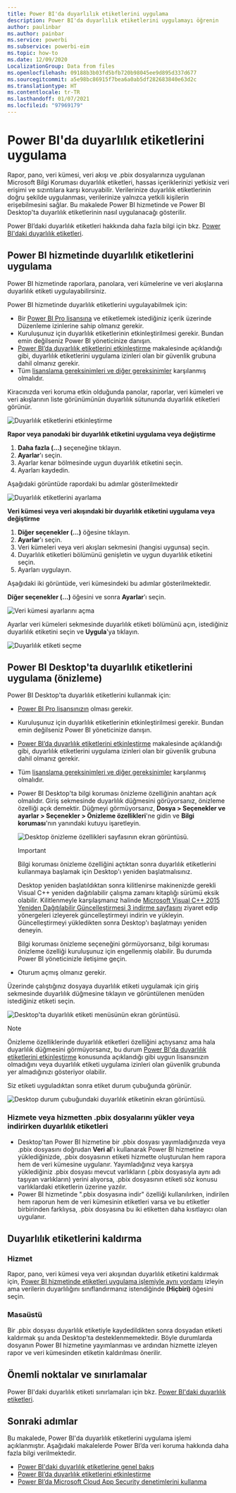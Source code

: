 ```yaml
---
title: Power BI'da duyarlılık etiketlerini uygulama
description: Power BI'da duyarlılık etiketlerini uygulamayı öğrenin
author: paulinbar
ms.author: painbar
ms.service: powerbi
ms.subservice: powerbi-eim
ms.topic: how-to
ms.date: 12/09/2020
LocalizationGroup: Data from files
ms.openlocfilehash: 09188b3b03fd5bfb720b98045ee9d895d337d677
ms.sourcegitcommit: a5e98bc86915f7bea6a0ab5df282683840e63d2c
ms.translationtype: HT
ms.contentlocale: tr-TR
ms.lasthandoff: 01/07/2021
ms.locfileid: "97969179"
---
```

# <a name="how-to-apply-sensitivity-labels-in-power-bi"></a>Power BI'da duyarlılık etiketlerini uygulama

Rapor, pano, veri kümesi, veri akışı ve .pbix dosyalarınıza uygulanan Microsoft Bilgi Koruması duyarlılık etiketleri, hassas içeriklerinizi yetkisiz veri erişimi ve sızıntılara karşı koruyabilir. Verilerinize duyarlılık etiketlerinin doğru şekilde uygulanması, verilerinize yalnızca yetkili kişilerin erişebilmesini sağlar. Bu makalede Power BI hizmetinde ve Power BI Desktop'ta duyarlılık etiketlerinin nasıl uygulanacağı gösterilir.

Power BI’daki duyarlılık etiketleri hakkında daha fazla bilgi için bkz. [Power BI'daki duyarlılık etiketleri](service-security-sensitivity-label-overview.md).

## <a name="apply-sensitivity-labels-in-the-power-bi-service"></a>Power BI hizmetinde duyarlılık etiketlerini uygulama

Power BI hizmetinde raporlara, panolara, veri kümelerine ve veri akışlarına duyarlılık etiketi uygulayabilirsiniz.

Power BI hizmetinde duyarlılık etiketlerini uygulayabilmek için:
* Bir [Power BI Pro lisansına](./service-admin-purchasing-power-bi-pro.md) ve etiketlemek istediğiniz içerik üzerinde Düzenleme izinlerine sahip olmanız gerekir.
* Kuruluşunuz için duyarlılık etiketlerinin etkinleştirilmesi gerekir. Bundan emin değilseniz Power BI yöneticinize danışın.
* [Power BI’da duyarlılık etiketlerini etkinleştirme](./service-security-enable-data-sensitivity-labels.md) makalesinde açıklandığı gibi, duyarlılık etiketlerini uygulama izinleri olan bir güvenlik grubuna dahil olmanız gerekir.
* Tüm [lisanslama gereksinimleri ve diğer gereksinimler](./service-security-enable-data-sensitivity-labels.md#licensing-and-requirements) karşılanmış olmalıdır.

Kiracınızda veri koruma etkin olduğunda panolar, raporlar, veri kümeleri ve veri akışlarının liste görünümünün duyarlılık sütununda duyarlılık etiketleri görünür.

![Duyarlılık etiketlerini etkinleştirme](media/service-security-apply-data-sensitivity-labels/apply-data-sensitivity-labels-01.png)

**Rapor veya panodaki bir duyarlılık etiketini uygulama veya değiştirme**
1. **Daha fazla (...)** seçeneğine tıklayın.
1. **Ayarlar**'ı seçin.
1. Ayarlar kenar bölmesinde uygun duyarlılık etiketini seçin.
1. Ayarları kaydedin.

Aşağıdaki görüntüde rapordaki bu adımlar gösterilmektedir

![Duyarlılık etiketlerini ayarlama](media/service-security-apply-data-sensitivity-labels/apply-data-sensitivity-labels-02.png)

**Veri kümesi veya veri akışındaki bir duyarlılık etiketini uygulama veya değiştirme**

1. **Diğer seçenekler (...)** öğesine tıklayın.
1. **Ayarlar**'ı seçin.
1. Veri kümeleri veya veri akışları sekmesini (hangisi uygunsa) seçin.
1. Duyarlılık etiketleri bölümünü genişletin ve uygun duyarlılık etiketini seçin.
1. Ayarları uygulayın.

Aşağıdaki iki görüntüde, veri kümesindeki bu adımlar gösterilmektedir.

**Diğer seçenekler (...)** öğesini ve sonra **Ayarlar**’ı seçin.

![Veri kümesi ayarlarını açma](media/service-security-apply-data-sensitivity-labels/apply-data-sensitivity-labels-05.png)

Ayarlar veri kümeleri sekmesinde duyarlılık etiketi bölümünü açın, istediğiniz duyarlılık etiketini seçin ve **Uygula**'ya tıklayın.

![Duyarlılık etiketi seçme](media/service-security-apply-data-sensitivity-labels/apply-data-sensitivity-labels-06.png)

## <a name="apply-sensitivity-labels-in-power-bi-desktop-preview"></a>Power BI Desktop'ta duyarlılık etiketlerini uygulama (önizleme)

Power BI Desktop'ta duyarlılık etiketlerini kullanmak için:
* [Power BI Pro lisansınızın](./service-admin-purchasing-power-bi-pro.md) olması gerekir.
* Kuruluşunuz için duyarlılık etiketlerinin etkinleştirilmesi gerekir. Bundan emin değilseniz Power BI yöneticinize danışın.
* [Power BI’da duyarlılık etiketlerini etkinleştirme](./service-security-enable-data-sensitivity-labels.md) makalesinde açıklandığı gibi, duyarlılık etiketlerini uygulama izinleri olan bir güvenlik grubuna dahil olmanız gerekir.
* Tüm [lisanslama gereksinimleri ve diğer gereksinimler](./service-security-enable-data-sensitivity-labels.md#licensing-and-requirements) karşılanmış olmalıdır.
* Power BI Desktop'ta bilgi koruması önizleme özelliğinin anahtarı açık olmalıdır. Giriş sekmesinde duyarlılık düğmesini görüyorsanız, önizleme özelliği açık demektir. Düğmeyi görmüyorsanız, **Dosya > Seçenekler ve ayarlar > Seçenekler > Önizleme özellikleri**'ne gidin ve **Bilgi koruması**'nın yanındaki kutuyu işaretleyin.

    ![Desktop önizleme özellikleri sayfasının ekran görüntüsü.](media/service-security-apply-data-sensitivity-labels/desktop-preview-features-page.png)

    >[!Important]
    >Bilgi koruması önizleme özelliğini açtıktan sonra duyarlılık etiketlerini kullanmaya başlamak için Desktop'ı yeniden başlatmalısınız.
    >
    >Desktop yeniden başlatıldıktan sonra kilitlenirse makinenizde gerekli Visual C++ yeniden dağıtılabilir çalışma zamanı kitaplığı sürümü eksik olabilir. Kilitlenmeyle karşılaşmanız halinde [Microsoft Visual C++ 2015 Yeniden Dağıtılabilir Güncelleştirmesi 3 indirme sayfasını](https://www.microsoft.com/download/details.aspx?id=53587) ziyaret edip yönergeleri izleyerek güncelleştirmeyi indirin ve yükleyin. Güncelleştirmeyi yükledikten sonra Desktop'ı başlatmayı yeniden deneyin.

    Bilgi koruması önizleme seçeneğini görmüyorsanız, bilgi koruması önizleme özelliği kuruluşunuz için engellenmiş olabilir. Bu durumda Power BI yöneticinizle iletişime geçin.

* Oturum açmış olmanız gerekir.

Üzerinde çalıştığınız dosyaya duyarlılık etiketi uygulamak için giriş sekmesinde duyarlılık düğmesine tıklayın ve görüntülenen menüden istediğiniz etiketi seçin.

![Desktop'ta duyarlılık etiketi menüsünün ekran görüntüsü.](media/service-security-apply-data-sensitivity-labels/sensitivity-label-menu-desktop.png)

>[!NOTE]
> Önizleme özelliklerinde duyarlılık etiketleri özelliğini açtıysanız ama hala duyarlılık düğmesini görmüyorsanız, bu durum [Power BI'da duyarlılık etiketlerini etkinleştirme](./service-security-enable-data-sensitivity-labels.md) konusunda açıklandığı gibi uygun lisansınızın olmadığını veya duyarlılık etiketi uygulama izinleri olan güvenlik grubunda yer almadığınızı gösteriyor olabilir.

Siz etiketi uyguladıktan sonra etiket durum çubuğunda görünür.

![Desktop durum çubuğundaki duyarlılık etiketinin ekran görüntüsü.](media/service-security-apply-data-sensitivity-labels/sensitivity-label-in-desktop-status-bar.png)

### <a name="sensitivity-labels-when-uploading-or-downloading-pbix-files-tofrom-the-service"></a>Hizmete veya hizmetten .pbix dosyalarını yükler veya indirirken duyarlılık etiketleri
* Desktop'tan Power BI hizmetine bir .pbix dosyası yayımladığınızda veya .pbix dosyasını doğrudan **Veri al**'ı kullanarak Power BI hizmetine yüklediğinizde, .pbix dosyasının etiketi hizmette oluşturulan hem rapora hem de veri kümesine uygulanır. Yayımladığınız veya karşıya yüklediğiniz .pbix dosyası mevcut varlıkların (.pbix dosyasıyla aynı adı taşıyan varlıkların) yerini alıyorsa, .pbix dosyasının etiketi söz konusu varlıklardaki etiketlerin üzerine yazılır.
* Power BI hizmetinde ".pbix dosyasına indir" özelliği kullanılırken, indirilen hem raporun hem de veri kümesinin etiketleri varsa ve bu etiketler birbirinden farklıysa, .pbix dosyasına bu iki etiketten daha kısıtlayıcı olan uygulanır.

## <a name="remove-sensitivity-labels"></a>Duyarlılık etiketlerini kaldırma

### <a name="service"></a>Hizmet
Rapor, pano, veri kümesi veya veri akışından duyarlılık etiketini kaldırmak için, [Power BI hizmetinde etiketleri uygulama işlemiyle aynı yordamı](#apply-sensitivity-labels-in-the-power-bi-service) izleyin ama verilerin duyarlılığını sınıflandırmanız istendiğinde **(Hiçbiri)** öğesini seçin.

### <a name="desktop"></a>Masaüstü
Bir .pbix dosyası duyarlılık etiketiyle kaydedildikten sonra dosyadan etiketi kaldırmak şu anda Desktop'ta desteklenmemektedir. Böyle durumlarda dosyanın Power BI hizmetine yayımlanması ve ardından hizmette izleyen rapor ve veri kümesinden etiketin kaldırılması önerilir.

## <a name="considerations-and-limitations"></a>Önemli noktalar ve sınırlamalar

Power BI'daki duyarlılık etiketi sınırlamaları için bkz. [Power BI'daki duyarlılık etiketleri](service-security-sensitivity-label-overview.md#limitations).

## <a name="next-steps"></a>Sonraki adımlar

Bu makalede, Power BI'da duyarlılık etiketlerini uygulama işlemi açıklanmıştır. Aşağıdaki makalelerde Power BI’da veri koruma hakkında daha fazla bilgi verilmektedir. 

* [Power BI'daki duyarlılık etiketlerine genel bakış](./service-security-sensitivity-label-overview.md)
* [Power BI’da duyarlılık etiketlerini etkinleştirme](./service-security-enable-data-sensitivity-labels.md)
* [Power BI’da Microsoft Cloud App Security denetimlerini kullanma](./service-security-using-microsoft-cloud-app-security-controls.md)